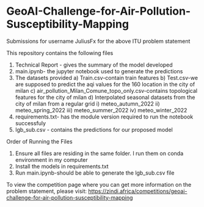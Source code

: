 # GeoAI-Challenge-for-Air-Pollution-Susceptibility-Mapping
Submissions for username JuliusFx for the above ITU problem statement

This repository contains the following files
  1. Technical Report - gives the summary of the model developed
  2. main.ipynb- the jupyter notebook used to generate the predictions
  3. The datasets provided
       a) Train.csv-contain train features
       b) Test.csv-we are supposed to predict the aqi values for the 160 location in the city of milan
       c) air_pollution_Milan_Comune_topo_only.csv-contains topological features for the city of milan
       d) Interpolated seasonal datasets from the city of milan from a regular grid
           i) meteo_autumn_2022 
           ii) meteo_spring_2022
           iii) meteo_summer_2022
           iv) meteo_winter_2022
  4. requirements.txt- has the module version required to run the notebook successfuly
  5. lgb_sub.csv - contains the predictions for our proposed model

Order of Running the Files
  1. Ensure all files are residing in the same folder. I run them on conda environment in my computer 
  2. Install the models in requirements.txt
  3. Run main.ipynb-should be able to generate the lgb_sub.csv file

To view the competition page where you can get more information on the problem statement, please visit: https://zindi.africa/competitions/geoai-challenge-for-air-pollution-susceptibility-mapping
